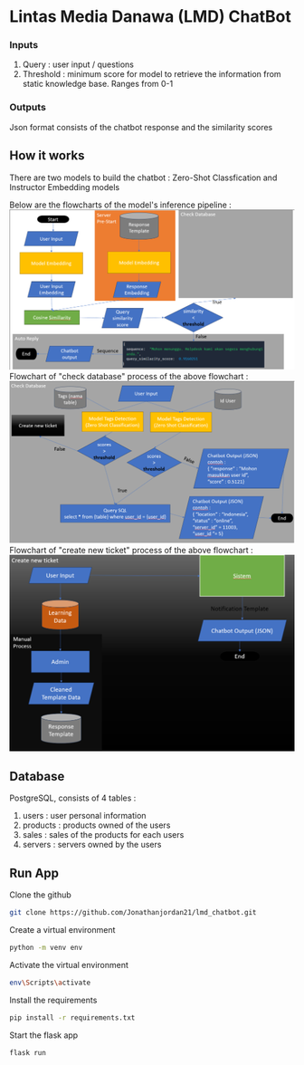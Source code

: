 # Lintas Media Danawa (LMD) ChatBot
### Inputs
1. Query : user input / questions
2. Threshold : minimum score for model to retrieve the information from static knowledge base. Ranges from 0-1

### Outputs
Json format consists of the chatbot response and the similarity scores

## How it works
There are two models to build the chatbot : Zero-Shot Classfication and Instructor Embedding models<br>

Below are the flowcharts of the model's inference pipeline :
![alt text](media/flowchart1.png)
<br>
Flowchart of "check database" process of the above flowchart :
![alt text](media/check_database.png)
<br>
Flowchart of "create new ticket" process of the above flowchart : 
![alt_text](media/create_new_ticket.png)

## Database 
PostgreSQL, consists of 4 tables : 
1. users : user personal information 
2. products : products owned of the users
3. sales : sales of the products for each users
4. servers : servers owned by the users

## Run App
Clone the github
```bash
git clone https://github.com/Jonathanjordan21/lmd_chatbot.git
```

Create a virtual environment
```bash
python -m venv env
```

Activate the virtual environment
```bash
env\Scripts\activate
```

Install the requirements
```bash
pip install -r requirements.txt
```

Start the flask app
```bash
flask run
```

